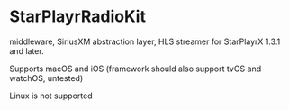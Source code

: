# StarPlayrRadioKit

middleware, SiriusXM abstraction layer, HLS streamer for StarPlayrX 1.3.1 and later.

Supports macOS and iOS (framework should also support tvOS and watchOS, untested)

Linux is not supported
